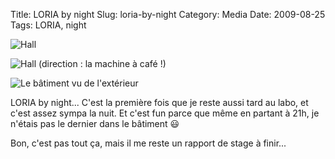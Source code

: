 ﻿Title: LORIA by night
Slug: loria-by-night
Category: Media
Date: 2009-08-25
Tags: LORIA, night

![Hall]({static|/images/2009/loria1.jpg} "Hall")

![Hall (direction : la machine à café !)]({static|/images/2009/loria2.jpg} "Hall, direction : la machine à café !")

![Le bâtiment vu de l'extérieur]({static|/images/2009/loria3.jpg} "Le bâtiment vu de l'extérieur")

LORIA by night... C'est la première fois que je reste aussi tard au labo, et
c'est assez sympa la nuit. Et c'est fun parce que même en partant à 21h, je
n'étais pas le dernier dans le bâtiment :smiley:

Bon, c'est pas tout ça, mais il me reste un rapport de stage à finir...
